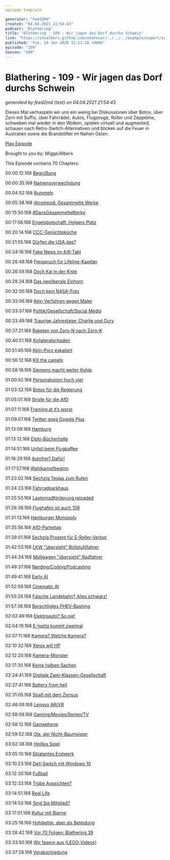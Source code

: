 ```yaml
---
episode template

generator: "Feed2Md"
created: "04.04.2021 21:54:43"
podcast: "Blathering"
title: "Blathering - 109 - Wir jagen das Dorf durchs Schwein"
link: "https://olealbers.github.com/whatever/../../../example/export/seasons/5/2020/1/Blathering - 109 - Wir jagen das Dorf durchs Schwein.md"
published: "Tue, 14 Jan 2020 11:11:28 +0000"
episode: "109"
Season: "109"
---
```


# Blathering - 109 - Wir jagen das Dorf durchs Schwein
_generated by feed2md (test) on 04.04.2021 21:54:43_

Dieses Mal verhaspeln wir uns ein wenig bei Diskussionen über Botox, über Zorn mit Suffix, über Fahrräder, Autos, Flugzeuge, Roller und Zeppeline, schweben mal wieder in den Wolken, spielen virtuell und augmented, schauen nach Retro-Switch-Alternativen und blicken auf die Feuer in Australien sowie die Brandstifter im Nahen Osten.

[Play Episode](https://www.blathering.de/podlove/file/1085/s/feed/c/mp3/blathering_109.mp3)

Brought to you by: Migge/Albers

This Episode contains 70 Chapters:


00:00:12.168 [Begrüßung]()

00:00:35.168 [Namensverwechslung](https://twitter.com/astefanowitsch)

00:04:52.168 [Rummeln](https://de.wikipedia.org/wiki/Rummelpottlaufen)

00:05:38.168 [@compod: Gesammelte Werke](https://twitter.com/search?q=(from%3Acompod)%20(%40blathering_pod)%20until%3A2020-01-14%20since%3A2020-01-06&src=typed_query&f=live)

00:15:50.168 [#DansGesammelteWerke](https://twitter.com/search?q=(from%3Aevildanwallace)%20(%40blathering_pod)%20until%3A2020-01-14%20since%3A2020-01-06&src=typed_query&f=live)

00:17:56.168 [Engelsbotschaft: Holgers Platz](https://www.google.de/maps/@53.624208,10.0968313,370m/data=!3m1!1e3)

00:20:14.168 [CCC-Gerüchteküche](https://sendungsbewusstsein.info/sb-029-c3-hdk-poc/?t=1%3A05%3A30)

00:21:55.168 [Dürfen die USA das?](https://www.youtube.com/watch?v=WrhIRz8QypQ)

00:24:18.168 [Fake News im 4/6-Takt](https://www.deutschlandfunk.de/finnland-eine-nachricht-die-keine-war.2852.de.html?dram:article_id=467376)

00:26:48.168 [Freispruch für Lifeline-Kapitän](https://www.tagesschau.de/ausland/lifeline-kapitaen-freispruch-101.html)

00:26:59.168 [Doch Kai in der Kiste](https://www.tagesschau.de/ausland/ghosn-flucht-101.html)

00:28:24.168 [Das neoliberale Einhorn](https://threadreaderapp.com/thread/1214100364032716800.html)

00:32:00.168 [Doch kein NASA-Foto](https://twitter.com/Astariel_/status/1214143751481892865)

00:33:06.168 [Kein Verfahren gegen Maler](https://www.rbb24.de/studiocottbus/index.htm/doc=%21content%21rbb%21r24%21studiocottbus%21politik%212020%2101%21ermittlungsverfahren-eingestellt-polizisten-cottbus-graffito-ende-gelaende.html)

00:33:37.168 [Politik/Gesellschaft/Social Media]()

00:33:49.168 [Traurige Jahrestage: Charlie und Oury](https://taz.de/Vor-15-Jahren-starb-Oury-Jalloh/!5650368/)

00:37:21.168 [Raketen von Zorn-N nach Zorn-K](https://www.tagesschau.de/ausland/iran-raketen-irak-us-truppen-103.html)

00:40:51.168 [Kollateralschaden](https://www.tagesschau.de/ausland/iran-flugzeugabsturz-mitteilung-iran-105.html)

00:51:45.168 [Köln-Porz eskaliert](https://www.volksverpetzer.de/aktuelles/porz-schuesse/)

00:56:12.168 [Kill the camels](https://www.dw.com/de/australien-l%C3%A4sst-tausende-kamele-abschie%C3%9Fen/a-51924233)

00:58:16.168 [Siemens macht weiter Kohle](https://twitter.com/tagesschau/status/1216464665896792064)

01:00:52.168 [Personalunion hoch vier](https://taz.de/Korruption-in-Israels-Regierung/!5650304/)

01:03:32.168 [Botox für die Regierung](https://taz.de/Klausurtagung-der-CSU-in-Seeon/!5654554/)

01:05:01.168 [Strafe für die AfD](https://taz.de/AfD-Spendenaffaere-vor-Gericht/!5654927/)

01:07:11.168 [Framing at it’s worst](https://twitter.com/marteimer/status/1215939855655620613)

01:09:07.168 [Twitter goes Goggle Plus](https://twitter.com/randzonen/status/1214993522945921024)

01:13:09.168 [Hamburg]()

01:13:12.168 [Elphi-Bücherhalle](https://www.mopo.de/hamburg/nach-elbphilharmonie-jetzt-bekommt-hamburg-die--bibliotheken-elphi--33699732)

01:14:51.168 [Unfall beim Flugkaffee](https://twitter.com/stammtischphilo/status/1214952632739086337)

01:16:29.168 [Autofrei? Dafür!](https://www.ndr.de/nachrichten/hamburg/wahl/buergerschaftswahl_2020/Hamburger-wollen-autofreie-Innenstadtbereiche,hamburgtrend178.html)

01:17:57.168 [Wahlkampfbeginn](https://www.wahlrecht.de/umfragen/landtage/hamburg.htm)

01:23:02.168 [Sechzig Teslas zum Rufen](https://www.golem.de/news/elektroauto-free-now-will-tesla-model-3-in-hamburg-anbieten-2001-145955.html)

01:24:23.168 [Fahrradparkhaus](https://twitter.com/hochbahn/status/1215218324440780801)

01:25:53.168 [Lastenradförderung reloaded](https://www.hamburg1.de/nachrichten/43459/Lastenraeder_sollen_weiter_gefoerdert_werden.html)

01:28:38.168 [Flughafen ist auch 109](https://www.hamburg1.de/nachrichten/43448/Hamburg_Airport_wird_morgen_109_Jahre_alt.html)

01:31:13.168 [Hamburger Monopoly](https://www.hinzundkunzt.de/hamburger-monopoly-2/)

01:35:56.168 [AfD-Parteitag](https://twitter.com/advitwit/status/1216331018606727170)

01:39:01.168 [Sechzig Prozent für E-Roller-Verbot](https://www.hamburg1.de/nachrichten/43428/Mehrheit_der_Hamburger_gegen_E_Scooter.html)

01:42:53.168 [LKW "übersieht" Rollstuhlfahrer](https://www.mopo.de/hamburg/polizei/schrecklicher-unfall-in-hamburg-rollstuhlfahrer-von-laster-gerammt-und-schwer-verletzt-33721442)

01:44:24.168 [Müllwagen "übersieht" Radfahrer](https://www.ndr.de/nachrichten/hamburg/Radfahrer-stirbt-bei-Unfall-mit-Lkw,unfall14370.html)

01:49:37.168 [Nerding/Coding/Podcasting]()

01:49:41.168 [Early AI](https://www.youtube.com/watch?v=l7-SHTktjJc)

01:52:59.168 [Cinematic AI](https://twitter.com/MuseZack/status/1215019156061315072)

01:55:26.168 [Falsche Landebahn? Alles schwarz!](https://www.theregister.co.uk/2020/01/08/boeing_737_ng_cockpit_screen_blank_bug/)

01:57:36.168 [Berechtigtes PHEV-Bashing](https://twitter.com/tmigge/status/1214825401052209152)

02:02:49.168 [Elektroauto? So nie!](https://twitter.com/stammtischphilo/status/1216325289023889409)

02:04:19.168 [E-Isetta kommt zweimal](https://www.golem.de/news/artega-karo-die-elektrische-isetta-kommt-im-april-2001-145935.html)

02:07:11.168 [Kamera? Welche Kamera?](https://www.golem.de/news/concept-one-ausprobiert-oneplus-laesst-die-kameras-verschwinden-2001-145930.html)

02:10:32.168 [Xerox will HP](https://www.golem.de/news/24-milliarden-us-dollar-xerox-gewinnt-banken-fuer-feindliche-uebernahme-von-hp-inc-2001-145920.html)

02:12:20.168 [Kamera-Monster](https://www.zdnet.de/88373757/xiaomi-mi-note-10-mit-108-megapixel-sensor-fuer-406-euro-erhaeltlich/)

02:17:30.168 [Keine halben Sachen](https://twitter.com/stammtischphilo/status/1215404039325802502)

02:24:41.168 [Digitale Zwei-Klassen-Gesellschaft](https://www.zdnet.de/88375787/nicht-loeschbare-malware-auf-fabrikneuen-smartphones-in-den-usa-entdeckt/)

02:27:41.168 [Battery from hell](https://twitter.com/stammtischphilo/status/1216477156051705858)

02:31:05.168 [Spaß mit dem Zensus](https://www.rechtsmedizin.med.uni-muenchen.de/service/anleitungen_hilfe/excel_csv_utf8/index.html)

02:46:09.168 [Lenovo AR/VR](https://www.lenovo.com/de/de/arvr/)

02:58:09.168 [Gaming/Movies/Serien/TV]()

02:58:12.168 [Gamephone](https://twitter.com/stammtischphilo/status/1214458793691615232)

02:59:52.168 [Ole, der Nicht-Baumeister](https://twitter.com/stammtischphilo/status/1215245603837480961)

03:02:38.168 [Heißes Spiel](https://twitter.com/stammtischphilo/status/1215665138398826497)

03:05:10.168 [Eklatantes Erstwerk](https://de.wikipedia.org/wiki/Karate_Tiger)

03:10:23.168 [Dell-Switch mit Windows 10](https://www.golem.de/news/alienware-concept-ufo-im-hands-on-die-switch-fuer-erwachsene-2001-145929.html)

03:12:30.168 [Fußball]()

03:12:33.168 [Trübe Aussichten?](http://www.fussball.de/spiel/1-fc-magdeburg-fc-erzgebirge-aue/-/spiel/02943BHK38000000VS5489B3VV7J5NHE#!/)

03:14:51.168 [Real Life]()

03:14:53.168 [Sind Sie Mitglied?](https://twitter.com/stammtischphilo/status/1215962619032604672)

03:17:01.168 [Kultur mit Bjarne](https://www.schauspielhaus.de/de_DE/stuecke/benefiz-jeder-rettet-einen-afrikaner.1126774)

03:25:18.168 [Hohlkehle, aber als Beleidung](https://twitter.com/stammtischphilo/status/1214556034725007360)

03:28:42.168 [Vor 70 Folgen: Blathering 39](https://www.blathering.de/2017/11/blathering-039-das-grosse-versprechen/)

03:33:50.168 [Wir fasern aus (LEGO-Videos)]()

03:37:28.168 [Verabschiedung]()


